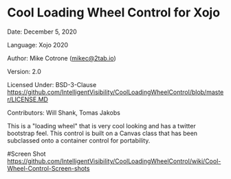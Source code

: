 # Cool Loading Wheel Control for Xojo
Date: December 5, 2020

Language: Xojo 2020

Author: Mike Cotrone (mikec@2tab.io)

Version: 2.0

Licensed Under: BSD-3-Clause
https://github.com/IntelligentVisibility/CoolLoadingWheelControl/blob/master/LICENSE.MD

Contributors: Will Shank, Tomas Jakobs

This is a "loading wheel" that is very cool looking and has a twitter bootstrap feel. This control is built on a Canvas class that has been subclassed onto a container control for portability.

#Screen Shot
https://github.com/IntelligentVisibility/CoolLoadingWheelControl/wiki/Cool-Wheel-Control-Screen-shots

